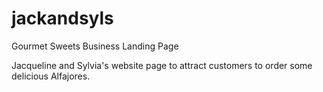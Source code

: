 # jackandsyls
Gourmet Sweets Business Landing Page

Jacqueline  and Sylvia's website page to attract customers to order some delicious 
Alfajores.
